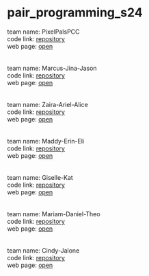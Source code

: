# pair_programming_s24

team name: PixelPalsPCC<br>
code link: <a href="https://orgs/PixelPalsPCC/repositories" target="_blank">repository</a><br>
web page: <a href="https://PixelPalsPCC.github.io/pair_programming_s24" target="_blank">open</a><br>
<br>
<br>
team name: Marcus-Jina-Jason<br>
code link: <a href="https://github.com/marcusleet2/Social_Coding_Team" target="_blank">repository</a><br>
web page: <a href="https://marcusleet2.github.io/Social_Coding_Team" target="_blank">open</a><br>
<br>
<br>
team name: Zaira-Ariel-Alice<br>
code link: <a href="https://github.com/zz-22-t/socialcoding" target="_blank">repository</a><br>
web page: <a href="https://zz-22-t.github.io/socialcoding/" target="_blank">open</a><br>
<br>
<br>
team name: Maddy-Erin-Eli<br>
code link: <a href="https://github.com/Madleyva/TeamProject" target="_blank">repository</a><br>
web page: <a href="https://Madleyva.github.io/TeamProject" target="_blank">open</a><br>
<br>
<br>
team name: Giselle-Kat<br>
code link: <a href="https://github.com/tlcgiselle/Social_Coding_SG" target="_blank">repository</a><br>
web page: <a href="https://tlcgiselle.github.io/Social_Coding_SG" target="_blank">open</a><br>
<br>
<br>
team name: Mariam-Daniel-Theo<br>
code link: <a href="https://github.com/mlora00/AssignmentFour-SocialCoding" target="_blank">repository</a><br>
web page: <a href="https://mlora00.github.io/AssignmentFour-SocialCoding" target="_blank">open</a><br>
<br>
<br>
team name: Cindy-Jalone<br>
code link: <a href="https://orgs/PixelPalsPCC/repositories" target="_blank">repository</a><br>
web page: <a href="https://PixelPalsPCC.github.io/pair_programming_s24" target="_blank">open</a><br>

